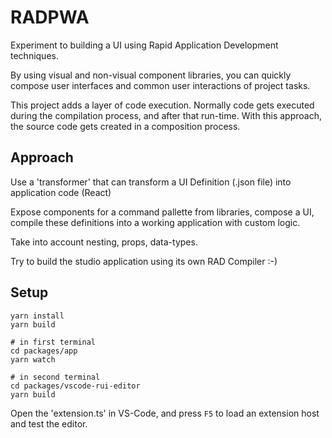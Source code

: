 # RADPWA

Experiment to building a UI using Rapid Application Development techniques.

By using visual and non-visual component libraries, you can quickly compose user interfaces and common user interactions of project tasks.

This project adds a layer of code execution. Normally code gets executed during the compilation process, and after that run-time.
With this approach, the source code gets created in a composition process.

## Approach

Use a 'transformer' that can transform a UI Definition (.json file) into application code (React)

Expose components for a command pallette from libraries, compose a UI, compile these definitions into a working application with custom logic.

Take into account nesting, props, data-types.

Try to build the studio application using its own RAD Compiler :-)

## Setup

```
yarn install
yarn build

# in first terminal
cd packages/app
yarn watch

# in second terminal
cd packages/vscode-rui-editor
yarn build
```

Open the 'extension.ts' in VS-Code, and press `F5` to load an extension host and test the editor.

